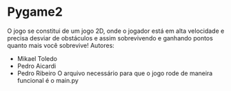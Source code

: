 # Pygame2
O jogo se constitui de um jogo 2D, onde o jogador está em alta velocidade e precisa desviar de obstáculos e assim sobrevivendo e ganhando pontos quanto mais você sobrevive!
Autores:
- Mikael Toledo
- Pedro Aicardi
- Pedro Ribeiro
O arquivo necessário para que o jogo rode de maneira funcional é o main.py